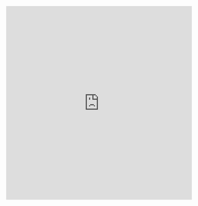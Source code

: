  <iframe
    id="igraph"
    scrolling="no"
    style="border:none;"
    seamless="seamless"
    src="https://github.com/csantana1121/PetFinder/blob/data-handling/genderChart.html"
    height="525"
    width="100%">
 </iframe>
